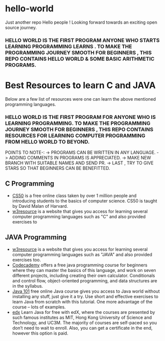 
# hello-world
Just another repo
Hello people ! Looking forward towards an exciting open source journey.

### HELLO WORLD IS THE FIRST PROGRAM ANYONE WHO STARTS LEARNING PROGRAMMING LEARNS . TO MAKE THE PROGRAMMING JOURNEY SMOOTH FOR BEGINNERS , THIS REPO CONTAINS HELLO WORLD & SOME BASIC ARITHMETIC PROGRAMS.

# Best Resources to learn C and JAVA 
Below are a few list of resources were one can learn the above mentioned programming languages.



### HELLO WORLD IS THE FIRST PROGRAM FOR ANYONE WHO IS LEARNING PROGRAMMING. TO MAKE THE PROGRAMMING JOURNEY SMOOTH FOR BEGINNERS , THIS REPO CONTAINS RESOURCES FOR LEARNING COMPUTER PROGRAMMING FROM HELLO WORLD TO BEYOND.


POINTS TO NOTE-:
-> PROGRAMS CAN BE WRITTEN IN ANY LANGUAGE.
-> ADDING COMMENTS IN PROGRAMS IS APPRECIATED.
-> MAKE NEW BRANCH WITH SUITABLE NAMES AND SEND PR.
-> LAST , TRY TO GIVE STARS SO THAT BEGINNERS CAN BE BENEFITTED.

## C Programming
* [CS50](https://cs50.harvard.edu) is a free online class taken by over 1 million people and introducing students to the basics of computer science. CS50 is taught by David Malan of Harvard.<br>
* [w3resource](https://www.w3resource.com/c-programming-exercises/) is a website that gives you access for learning several computer programming languages such as "C" and also provided exercises to

## JAVA Programming 

* [w3resource](https://www.w3resource.com/c-programming-exercises/) is a website that gives you access for learning several computer programming languages such as "JAVA" and also provided exercises too.<br>
* [Codecademy](https://www.codecademy.com/learn/learn-java) offers a free java programming course for beginners where they can master the basics of this language, and work on seven different projects, including creating their own calculator. Conditionals and control flow, object-oriented programming, and data structures are in the syllabus.<br>
* [Java 101](https://www.javaworld.com/blog/java-101/) free online Java course gives you access to Java world without installing any stuff, just give it a try. Use short and effective exercises to learn Java from scratch with this tutorial. One more advantage of the course – lots of examples.<br>
* [edx](https://www.edx.org/course/subject/computer-science/java) Learn Java for free with edX, where the courses are presented by such famous institutes as MIT, Hong Kong University of Science and Technology, and UC3M. The majority of courses are self-paced so you don’t need to wait to enroll. Also, you can get a certificate in the end, however this option is paid.<br>


